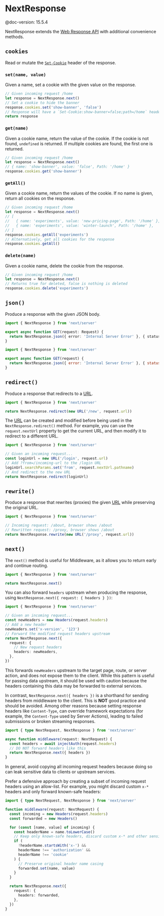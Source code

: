 # NextResponse

@doc-version: 15.5.4

NextResponse extends the [Web Response API](https://developer.mozilla.org/docs/Web/API/Response) with additional convenience methods.

## `cookies`

Read or mutate the [`Set-Cookie`](https://developer.mozilla.org/docs/Web/HTTP/Headers/Set-Cookie) header of the response.

### `set(name, value)`

Given a name, set a cookie with the given value on the response.

```ts
// Given incoming request /home
let response = NextResponse.next()
// Set a cookie to hide the banner
response.cookies.set('show-banner', 'false')
// Response will have a `Set-Cookie:show-banner=false;path=/home` header
return response
```

### `get(name)`

Given a cookie name, return the value of the cookie. If the cookie is not found, `undefined` is returned. If multiple cookies are found, the first one is returned.

```ts
// Given incoming request /home
let response = NextResponse.next()
// { name: 'show-banner', value: 'false', Path: '/home' }
response.cookies.get('show-banner')
```

### `getAll()`

Given a cookie name, return the values of the cookie. If no name is given, return all cookies on the response.

```ts
// Given incoming request /home
let response = NextResponse.next()
// [
//   { name: 'experiments', value: 'new-pricing-page', Path: '/home' },
//   { name: 'experiments', value: 'winter-launch', Path: '/home' },
// ]
response.cookies.getAll('experiments')
// Alternatively, get all cookies for the response
response.cookies.getAll()
```

### `delete(name)`

Given a cookie name, delete the cookie from the response.

```ts
// Given incoming request /home
let response = NextResponse.next()
// Returns true for deleted, false is nothing is deleted
response.cookies.delete('experiments')
```

## `json()`

Produce a response with the given JSON body.

```ts filename="app/api/route.ts" switcher
import { NextResponse } from 'next/server'

export async function GET(request: Request) {
  return NextResponse.json({ error: 'Internal Server Error' }, { status: 500 })
}
```

```js filename="app/api/route.js" switcher
import { NextResponse } from 'next/server'

export async function GET(request) {
  return NextResponse.json({ error: 'Internal Server Error' }, { status: 500 })
}
```

## `redirect()`

Produce a response that redirects to a [URL](https://developer.mozilla.org/docs/Web/API/URL).

```ts
import { NextResponse } from 'next/server'

return NextResponse.redirect(new URL('/new', request.url))
```

The [URL](https://developer.mozilla.org/docs/Web/API/URL) can be created and modified before being used in the `NextResponse.redirect()` method. For example, you can use the `request.nextUrl` property to get the current URL, and then modify it to redirect to a different URL.

```ts
import { NextResponse } from 'next/server'

// Given an incoming request...
const loginUrl = new URL('/login', request.url)
// Add ?from=/incoming-url to the /login URL
loginUrl.searchParams.set('from', request.nextUrl.pathname)
// And redirect to the new URL
return NextResponse.redirect(loginUrl)
```

## `rewrite()`

Produce a response that rewrites (proxies) the given [URL](https://developer.mozilla.org/docs/Web/API/URL) while preserving the original URL.

```ts
import { NextResponse } from 'next/server'

// Incoming request: /about, browser shows /about
// Rewritten request: /proxy, browser shows /about
return NextResponse.rewrite(new URL('/proxy', request.url))
```

## `next()`

The `next()` method is useful for Middleware, as it allows you to return early and continue routing.

```ts
import { NextResponse } from 'next/server'

return NextResponse.next()
```

You can also forward `headers` upstream when producing the response, using `NextResponse.next({ request: { headers } })`:

```ts
import { NextResponse } from 'next/server'

// Given an incoming request...
const newHeaders = new Headers(request.headers)
// Add a new header
newHeaders.set('x-version', '123')
// Forward the modified request headers upstream
return NextResponse.next({
  request: {
    // New request headers
    headers: newHeaders,
  },
})
```

This forwards `newHeaders` upstream to the target page, route, or server action, and does not expose them to the client. While this pattern is useful for passing data upstream, it should be used with caution because the headers containing this data may be forwarded to external services.

In contrast, `NextResponse.next({ headers })` is a shorthand for sending headers from middleware to the client. This is **NOT** good practice and should be avoided. Among other reasons because setting response headers like `Content-Type`, can override framework expectations (for example, the `Content-Type` used by Server Actions), leading to failed submissions or broken streaming responses.

```ts
import { type NextRequest, NextResponse } from 'next/server'

async function middleware(request: NextRequest) {
  const headers = await injectAuth(request.headers)
  // DO NOT forward headers like this
  return NextResponse.next({ headers })
}
```

In general, avoid copying all incoming request headers because doing so can leak sensitive data to clients or upstream services.

Prefer a defensive approach by creating a subset of incoming request headers using an allow-list. For example, you might discard custom `x-*` headers and only forward known-safe headers:

```ts
import { type NextRequest, NextResponse } from 'next/server'

function middleware(request: NextRequest) {
  const incoming = new Headers(request.headers)
  const forwarded = new Headers()

  for (const [name, value] of incoming) {
    const headerName = name.toLowerCase()
    // Keep only known-safe headers, discard custom x-* and other sensitive ones
    if (
      !headerName.startsWith('x-') &&
      headerName !== 'authorization' &&
      headerName !== 'cookie'
    ) {
      // Preserve original header name casing
      forwarded.set(name, value)
    }
  }

  return NextResponse.next({
    request: {
      headers: forwarded,
    },
  })
}
```
